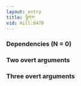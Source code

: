 ```yaml
---
layout: entry
title: ལྕིགས་
vid: Hill:0478
---
```

### Dependencies (N = 0)


### Two overt arguments


### Three overt arguments

